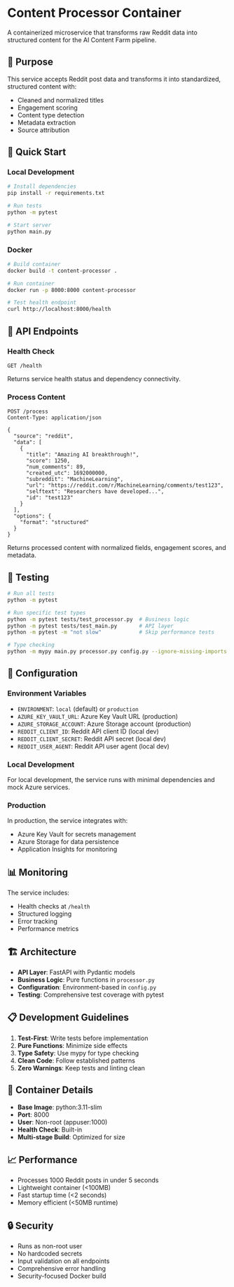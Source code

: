 # Content Processor Container

A containerized microservice that transforms raw Reddit data into structured content for the AI Content Farm pipeline.

## 🎯 Purpose

This service accepts Reddit post data and transforms it into standardized, structured content with:
- Cleaned and normalized titles
- Engagement scoring
- Content type detection
- Metadata extraction
- Source attribution

## 🚀 Quick Start

### Local Development

```bash
# Install dependencies
pip install -r requirements.txt

# Run tests
python -m pytest

# Start server
python main.py
```

### Docker

```bash
# Build container
docker build -t content-processor .

# Run container
docker run -p 8000:8000 content-processor

# Test health endpoint
curl http://localhost:8000/health
```

## 📡 API Endpoints

### Health Check
```
GET /health
```
Returns service health status and dependency connectivity.

### Process Content
```
POST /process
Content-Type: application/json

{
  "source": "reddit",
  "data": [
    {
      "title": "Amazing AI breakthrough!",
      "score": 1250,
      "num_comments": 89,
      "created_utc": 1692000000,
      "subreddit": "MachineLearning",
      "url": "https://reddit.com/r/MachineLearning/comments/test123",
      "selftext": "Researchers have developed...",
      "id": "test123"
    }
  ],
  "options": {
    "format": "structured"
  }
}
```

Returns processed content with normalized fields, engagement scores, and metadata.

## 🧪 Testing

```bash
# Run all tests
python -m pytest

# Run specific test types
python -m pytest tests/test_processor.py  # Business logic
python -m pytest tests/test_main.py       # API layer
python -m pytest -m "not slow"            # Skip performance tests

# Type checking
python -m mypy main.py processor.py config.py --ignore-missing-imports
```

## 🔧 Configuration

### Environment Variables

- `ENVIRONMENT`: `local` (default) or `production`
- `AZURE_KEY_VAULT_URL`: Azure Key Vault URL (production)
- `AZURE_STORAGE_ACCOUNT`: Azure Storage account (production)
- `REDDIT_CLIENT_ID`: Reddit API client ID (local dev)
- `REDDIT_CLIENT_SECRET`: Reddit API secret (local dev)
- `REDDIT_USER_AGENT`: Reddit API user agent (local dev)

### Local Development

For local development, the service runs with minimal dependencies and mock Azure services.

### Production

In production, the service integrates with:
- Azure Key Vault for secrets management
- Azure Storage for data persistence
- Application Insights for monitoring

## 📊 Monitoring

The service includes:
- Health checks at `/health`
- Structured logging
- Error tracking
- Performance metrics

## 🏗️ Architecture

- **API Layer**: FastAPI with Pydantic models
- **Business Logic**: Pure functions in `processor.py`
- **Configuration**: Environment-based in `config.py`
- **Testing**: Comprehensive test coverage with pytest

## 📋 Development Guidelines

1. **Test-First**: Write tests before implementation
2. **Pure Functions**: Minimize side effects
3. **Type Safety**: Use mypy for type checking
4. **Clean Code**: Follow established patterns
5. **Zero Warnings**: Keep tests and linting clean

## 🐳 Container Details

- **Base Image**: python:3.11-slim
- **Port**: 8000
- **User**: Non-root (appuser:1000)
- **Health Check**: Built-in
- **Multi-stage Build**: Optimized for size

## 📈 Performance

- Processes 1000 Reddit posts in under 5 seconds
- Lightweight container (<100MB)
- Fast startup time (<2 seconds)
- Memory efficient (<50MB runtime)

## 🔒 Security

- Runs as non-root user
- No hardcoded secrets
- Input validation on all endpoints
- Comprehensive error handling
- Security-focused Docker build
